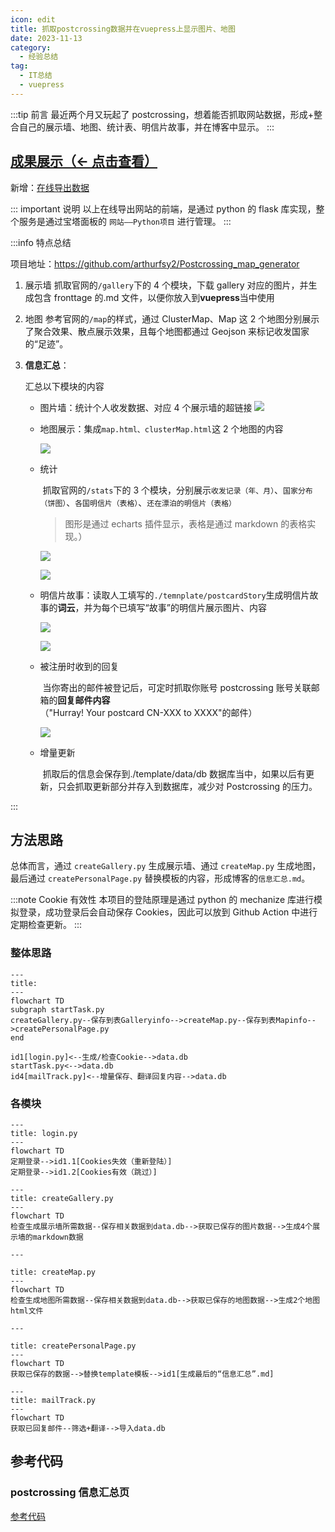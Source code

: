 ```yaml
---
icon: edit
title: 抓取postcrossing数据并在vuepress上显示图片、地图
date: 2023-11-13
category:
  - 经验总结
tag:
  - IT总结
  - vuepress
---
```


:::tip 前言
最近两个月又玩起了 postcrossing，想着能否抓取网站数据，形成+整合自己的展示墙、地图、统计表、明信片故事，并在博客中显示。
:::
<Share colorful services="qq,weibo,qrcode"/>

## [成果展示（← 点击查看）](https://blog.4a1801.life/Arthur/postcrossing/信息汇总.html)

新增：[在线导出数据](https://pcrecap.4a1801.life/static/index.html)

::: important 说明
以上在线导出网站的前端，是通过 python 的 flask 库实现，整个服务是通过宝塔面板的 `网站——Python项目` 进行管理。
:::

:::info 特点总结

项目地址：https://github.com/arthurfsy2/Postcrossing_map_generator

1. 展示墙
   抓取官网的`/gallery`下的 4 个模块，下载 gallery 对应的图片，并生成包含 fronttage 的.md 文件，以便你放入到**vuepress**当中使用

2. 地图
   参考官网的`/map`的样式，通过 ClusterMap、Map 这 2 个地图分别展示了聚合效果、散点展示效果，且每个地图都通过 Geojson 来标记收发国家的“足迹”。

3. **信息汇总**：

   汇总以下模块的内容

   - 图片墙：统计个人收发数据、对应 4 个展示墙的超链接
     ![](https://raw.gitmirror.com/arthurfsy2/Postcrossing_map_generator/5ee036db3ed9ed63cfebdd16907ef6b4d3f6780a/img/summary01.png)

   - 地图展示：集成`map.html、clusterMap.html`这 2 个地图的内容

     ![](https://raw.gitmirror.com/arthurfsy2/Postcrossing_map_generator/5ee036db3ed9ed63cfebdd16907ef6b4d3f6780a/img/summary02.png)

   - 统计

     ​ 抓取官网的`/stats`下的 3 个模块，分别展示`收发记录（年、月）`、`国家分布（饼图）`、`各国明信片（表格）`、`还在漂泊的明信片（表格）`

     > 图形是通过 echarts 插件显示，表格是通过 markdown 的表格实现。）

     ![](https://raw.gitmirror.com/arthurfsy2/Postcrossing_map_generator/5ee036db3ed9ed63cfebdd16907ef6b4d3f6780a/img/summary03-1.png)

     ![](https://raw.gitmirror.com/arthurfsy2/Postcrossing_map_generator/5ee036db3ed9ed63cfebdd16907ef6b4d3f6780a/img/summary03-2.png)

   - 明信片故事：读取人工填写的`./temnplate/postcardStory`生成明信片故事的**词云**，并为每个已填写“故事”的明信片展示图片、内容

     ![](https://raw.gitmirror.com/arthurfsy2/Postcrossing_map_generator/5ee036db3ed9ed63cfebdd16907ef6b4d3f6780a/img/summary04-1.png)

     ![](https://raw.gitmirror.com/arthurfsy2/Postcrossing_map_generator/5ee036db3ed9ed63cfebdd16907ef6b4d3f6780a/img/summary04-2.png)

   - 被注册时收到的回复

     ​ 当你寄出的邮件被登记后，可定时抓取你账号 postcrossing 账号关联邮箱的**回复邮件内容**（"Hurray! Your postcard CN-XXX to XXXX"的邮件）

     ![](https://raw.gitmirror.com/arthurfsy2/Postcrossing_map_generator/5ee036db3ed9ed63cfebdd16907ef6b4d3f6780a/img/summary05.png)

   - 增量更新

     ​ 抓取后的信息会保存到./template/data/db 数据库当中，如果以后有更新，只会抓取更新部分并存入到数据库，减少对 Postcrossing 的压力。

:::

## 方法思路

总体而言，通过 `createGallery.py` 生成展示墙、通过 `createMap.py` 生成地图，最后通过 `createPersonalPage.py` 替换模板的内容，形成博客的`信息汇总.md`。

:::note Cookie 有效性
本项目的登陆原理是通过 python 的 mechanize 库进行模拟登录，成功登录后会自动保存 Cookies，因此可以放到 Github Action 中进行定期检查更新。
:::

### 整体思路

```mermaid
---
title:
---
flowchart TD
subgraph startTask.py
createGallery.py--保存到表Galleryinfo-->createMap.py--保存到表Mapinfo-->createPersonalPage.py
end

id1[login.py]<--生成/检查Cookie-->data.db
startTask.py<-->data.db
id4[mailTrack.py]<--增量保存、翻译回复内容-->data.db

```

### 各模块

```mermaid
---
title: login.py
---
flowchart TD
定期登录-->id1.1[Cookies失效（重新登陆）]
定期登录-->id1.2[Cookies有效（跳过）]
```

```mermaid
---
title: createGallery.py
---
flowchart TD
检查生成展示墙所需数据--保存相关数据到data.db-->获取已保存的图片数据-->生成4个展示墙的markdown数据
```

```mermaid
---

title: createMap.py
---
flowchart TD
检查生成地图所需数据--保存相关数据到data.db-->获取已保存的地图数据-->生成2个地图html文件
```

```mermaid
---

title: createPersonalPage.py
---
flowchart TD
获取已保存的数据-->替换template模板-->id1[生成最后的“信息汇总”.md]
```

```mermaid
---
title: mailTrack.py
---
flowchart TD
获取已回复邮件--筛选+翻译-->导入data.db
```

## 参考代码

### postcrossing 信息汇总页

[参考代码](https://github.com/arthurfsy2/Postcrossing_map_generator)
